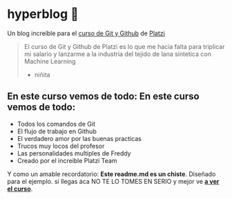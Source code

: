 # hyperblog 🧡
Un blog increíble para el [curso de Git y Github](https://platzi.com/cursos/git-github/*cursodeGityGithub*) de [Platzi](https://platzi.com/*Platzi*)
> El curso de Git y Github de Platzi es lo que me hacia falta para triplicar mi salario y lanzarme a la industria del tejido de lana sintetica con Machine Learning
> * niñita
## En este curso vemos de todo: En este curso vemos de todo:
* Todos los comandos de Git
* El flujo de trabajo en Github
* El verdadero amor por las buenas practicas
* Trucos muy locos del profesor
* Las personalidades multiples de Freddy
* Creado por el increible Platzi Team

Y como un amable recordatorio: **Este readme.md es un chiste**. Diseñado para el ejemplo. si llegas áca NO TE LO TOMES EN SERIO y mejor ve [**a ver el curso**](https://platzi.com/cursos/git-github/*averelcurso*).